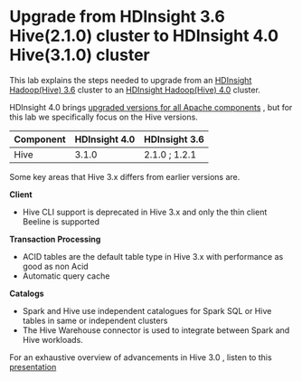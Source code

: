 #  Upgrade from HDInsight 3.6 Hive(2.1.0) cluster to HDInsight 4.0 Hive(3.1.0) cluster 

This lab explains the steps needed to upgrade from an [HDInsight Hadoop(Hive) 3.6](https://docs.microsoft.com/en-us/azure/hdinsight/hdinsight-release-notes-archive) cluster to an [HDInsight Hadoop(Hive) 4.0](https://docs.microsoft.com/en-us/azure/hdinsight/hdinsight-version-release) cluster.

HDInsight 4.0 brings [upgraded versions for all Apache components](https://docs.microsoft.com/en-us/azure/hdinsight/hdinsight-component-versioning) , but for this lab we specifically focus on the Hive versions. 

|Component| HDInsight 4.0 | HDInsight 3.6 |
|--|--|--|
|Hive| 3.1.0 |2.1.0 ; 1.2.1| 

Some key areas that Hive 3.x differs from earlier versions are.

 **Client** 

 - Hive CLI support is deprecated in Hive 3.x and only the thin client
   Beeline is supported

**Transaction Processing** 

 - ACID tables are the default table type in Hive 3.x with performance as good as non Acid
 - Automatic query cache

 **Catalogs** 

 - Spark and Hive use independent catalogues for Spark SQL or Hive tables in same or independent clusters
 - The Hive Warehouse connector is used to integrate between Spark and Hive workloads. 
   

For an exhaustive overview of advancements in Hive 3.0 , listen to this [presentation](https://www.youtube.com/watch?v=exdDSckutm8) 

<!--stackedit_data:
eyJoaXN0b3J5IjpbMjEzNTE1MjAzNSwtMTA0MzcyNDExOCwtMT
I1NzIxNTI5OSwxNjQ1NzU3NDYsMTAxMDU2NTA3NCwtMTgxMjk1
Nzk1NywtNzczNTQ1NTQ0LDE0MDQ3NTc3NjksLTIwOTQ5MjE4Mz
AsLTc4OTM5ODU0LC0xOTkzNjEyMDE5LDkxODY3MDExMiwtMTg2
NjU1NjAyMCwtMTA4NTE4NjcxNiwtMjMzMDExODYsLTEzODgyOD
UxNDNdfQ==
-->